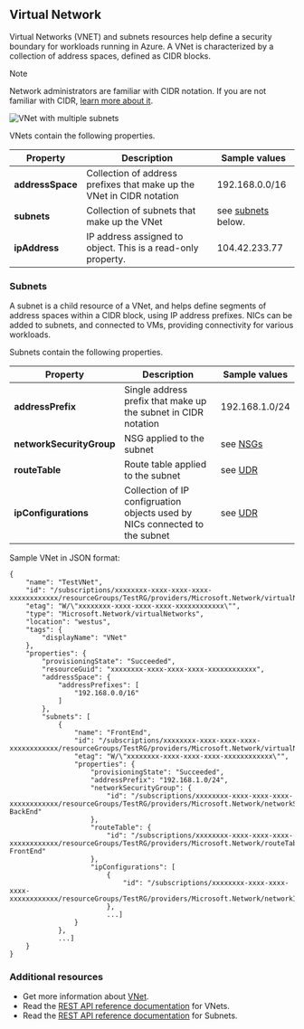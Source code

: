 ## Virtual Network
Virtual Networks (VNET) and subnets resources help define a security boundary for workloads running in Azure. A VNet is characterized by a collection of address spaces, defined as CIDR blocks. 

> [!NOTE]
> Network administrators are familiar with CIDR notation. If you are not familiar with CIDR, [learn more about it](http://whatismyipaddress.com/cidr).
> 
> 

![VNet with multiple subnets](./media/resource-groups-networking/Figure4.png)

VNets contain the following properties.

| Property | Description | Sample values |
| --- | --- | --- |
| **addressSpace** |Collection of address prefixes that make up the VNet in CIDR notation |192.168.0.0/16 |
| **subnets** |Collection of subnets that make up the VNet |see [subnets](#Subnets) below. |
| **ipAddress** |IP address assigned to object. This is a read-only property. |104.42.233.77 |

### Subnets
A subnet is a child resource of a VNet, and helps define segments of address spaces within a CIDR block, using IP address prefixes. NICs can be added to subnets, and connected to VMs, providing connectivity for various workloads.

Subnets contain the following properties. 

| Property | Description | Sample values |
| --- | --- | --- |
| **addressPrefix** |Single address prefix that make up the subnet in CIDR notation |192.168.1.0/24 |
| **networkSecurityGroup** |NSG applied to the subnet |see [NSGs](#Network-Security-Group) |
| **routeTable** |Route table applied to the subnet |see [UDR](#Route-table) |
| **ipConfigurations** |Collection of IP configruation objects used by NICs connected to the subnet |see [UDR](#Route-table) |

Sample VNet in JSON format:

    {
        "name": "TestVNet",
        "id": "/subscriptions/xxxxxxxx-xxxx-xxxx-xxxx-xxxxxxxxxxxx/resourceGroups/TestRG/providers/Microsoft.Network/virtualNetworks/TestVNet",
        "etag": "W/\"xxxxxxxx-xxxx-xxxx-xxxx-xxxxxxxxxxxx\"",
        "type": "Microsoft.Network/virtualNetworks",
        "location": "westus",
        "tags": {
            "displayName": "VNet"
        },
        "properties": {
            "provisioningState": "Succeeded",
            "resourceGuid": "xxxxxxxx-xxxx-xxxx-xxxx-xxxxxxxxxxxx",
            "addressSpace": {
                "addressPrefixes": [
                    "192.168.0.0/16"
                ]
            },
            "subnets": [
                {
                    "name": "FrontEnd",
                    "id": "/subscriptions/xxxxxxxx-xxxx-xxxx-xxxx-xxxxxxxxxxxx/resourceGroups/TestRG/providers/Microsoft.Network/virtualNetworks/TestVNet/subnets/FrontEnd",
                    "etag": "W/\"xxxxxxxx-xxxx-xxxx-xxxx-xxxxxxxxxxxx\"",
                    "properties": {
                        "provisioningState": "Succeeded",
                        "addressPrefix": "192.168.1.0/24",
                        "networkSecurityGroup": {
                            "id": "/subscriptions/xxxxxxxx-xxxx-xxxx-xxxx-xxxxxxxxxxxx/resourceGroups/TestRG/providers/Microsoft.Network/networkSecurityGroups/NSG-BackEnd"
                        },
                        "routeTable": {
                            "id": "/subscriptions/xxxxxxxx-xxxx-xxxx-xxxx-xxxxxxxxxxxx/resourceGroups/TestRG/providers/Microsoft.Network/routeTables/UDR-FrontEnd"
                        },
                        "ipConfigurations": [
                            {
                                "id": "/subscriptions/xxxxxxxx-xxxx-xxxx-xxxx-xxxxxxxxxxxx/resourceGroups/TestRG/providers/Microsoft.Network/networkInterfaces/NICWEB1/ipConfigurations/ipconfig1"
                            },
                            ...]
                    }
                },
                ...]
        }
    }

### Additional resources
* Get more information about [VNet](../articles/virtual-network/virtual-networks-overview.md).
* Read the [REST API reference documentation](https://msdn.microsoft.com/library/azure/mt163650.aspx) for VNets.
* Read the [REST API reference documentation](https://msdn.microsoft.com/library/azure/mt163618.aspx) for Subnets.

